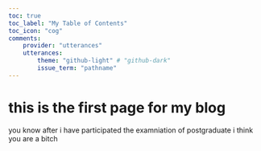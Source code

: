 ```yaml
---
toc: true
toc_label: "My Table of Contents"
toc_icon: "cog"
comments:
    provider: "utterances"
    utterances:
        theme: "github-light" # "github-dark"
        issue_term: "pathname"  
---
```


# this is the first page for my blog

you know after i have participated the examniation of postgraduate i think you are a bitch

